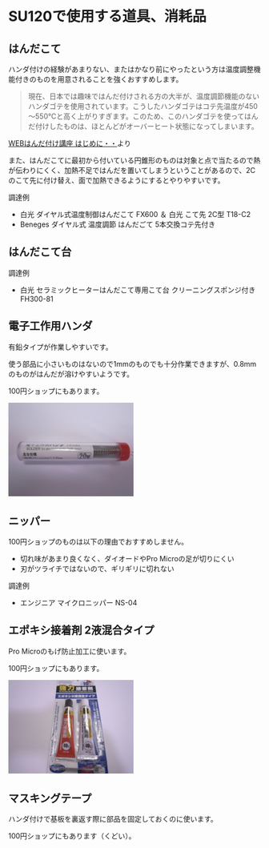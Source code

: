 # SU120で使用する道具、消耗品

## はんだこて

ハンダ付けの経験があまりない、またはかなり前にやったという方は温度調整機能付きのものを用意されることを強くおすすめします。

> 現在、日本では趣味ではんだ付けされる方の大半が、温度調節機能のないハンダゴテを使用されています。こうしたハンダゴテはコテ先温度が450～550℃と高く上がりすぎます。このため、このハンダゴテを使ってはんだ付けしたものは、ほとんどがオーバーヒート状態になってしまいます。

[WEBはんだ付け講座 はじめに・・](https://noseseiki.com/kisokouza/01.html)より

また、はんだこてに最初から付いている円錐形のものは対象と点で当たるので熱が伝わりにくく、加熱不足ではんだを置いてしまうということがあるので、2Cのこて先に付け替え、面で加熱できるようにするとやりやすいです。

調達例
- 白光 ダイヤル式温度制御はんだこて FX600 ＆ 白光 こて先 2C型 T18-C2
- Beneges ダイヤル式 温度調節 はんだごて 5本交換コテ先付き

## はんだこて台

調達例
- 白光 セラミックヒーターはんだこて専用こて台 クリーニングスポンジ付き FH300-81

## 電子工作用ハンダ

有鉛タイプが作業しやすいです。

使う部品に小さいものはないので1mmのものでも十分作業できますが、0.8mmのものがはんだが溶けやすいようです。

100円ショップにもあります。

<img src="solder.jpg" alt="solder" width="250"/>

## ニッパー

100円ショップのものは以下の理由でおすすめしません。

- 切れ味があまり良くなく、ダイオードやPro Microの足が切りにくい
- 刃がツライチではないので、ギリギリに切れない

調達例
- エンジニア マイクロニッパー NS-04

## エポキシ接着剤 2液混合タイプ

Pro Microのもげ防止加工に使います。

100円ショップにもあります。

<img src="2_components_epoxy_adhesive.jpg" alt="2_components_epoxy_adhesive" width="250"/>

## マスキングテープ

ハンダ付けで基板を裏返す際に部品を固定しておくのに使います。

100円ショップにもあります（くどい）。

